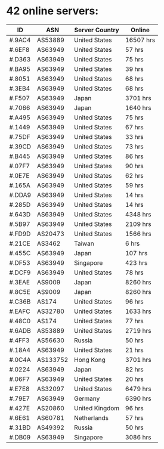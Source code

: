 # 42 online servers:

| ID | ASN | Server Country | Online |
| ------ | ------ | ------ | ------ |
| #.9AC4 | AS53889 | United States | 16507 hrs |
| #.6EF8 | AS63949 | United States | 57 hrs |
| #.D363 | AS63949 | United States | 75 hrs |
| #.BA95 | AS63949 | United States | 39 hrs |
| #.8051 | AS63949 | United States | 68 hrs |
| #.3EB4 | AS63949 | United States | 68 hrs |
| #.F507 | AS63949 | Japan | 3701 hrs |
| #.7066 | AS63949 | Japan | 1640 hrs |
| #.A495 | AS63949 | United States | 75 hrs |
| #.1449 | AS63949 | United States | 67 hrs |
| #.75DF | AS63949 | United States | 33 hrs |
| #.39CD | AS63949 | United States | 73 hrs |
| #.B445 | AS63949 | United States | 86 hrs |
| #.07F7 | AS63949 | United States | 90 hrs |
| #.0E7E | AS63949 | United States | 62 hrs |
| #.165A | AS63949 | United States | 59 hrs |
| #.DDA9 | AS63949 | United States | 14 hrs |
| #.285D | AS63949 | United States | 14 hrs |
| #.643D | AS63949 | United States | 4348 hrs |
| #.5B97 | AS63949 | United States | 2109 hrs |
| #.FD9D | AS20473 | United States | 1566 hrs |
| #.21CE | AS3462 | Taiwan | 6 hrs |
| #.455C | AS63949 | Japan | 107 hrs |
| #.DF53 | AS63949 | Singapore | 423 hrs |
| #.DCF9 | AS63949 | United States | 78 hrs |
| #.3EAE | AS9009 | Japan | 8260 hrs |
| #.8C5E | AS9009 | Japan | 8260 hrs |
| #.C36B | AS174 | United States | 96 hrs |
| #.EAFC | AS32780 | United States | 1633 hrs |
| #.48C0 | AS174 | United States | 77 hrs |
| #.6ADB | AS53889 | United States | 2719 hrs |
| #.4FF3 | AS56630 | Russia | 50 hrs |
| #.18A4 | AS63949 | United States | 21 hrs |
| #.0C4A | AS133752 | Hong Kong | 3701 hrs |
| #.0224 | AS63949 | Japan | 82 hrs |
| #.06F7 | AS63949 | United States | 20 hrs |
| #.E7E8 | AS32097 | United States | 6479 hrs |
| #.79E7 | AS63949 | Germany | 6390 hrs |
| #.427E | AS20860 | United Kingdom | 96 hrs |
| #.6E61 | AS60781 | Netherlands | 57 hrs |
| #.31BD | AS49392 | Russia | 50 hrs |
| #.DB09 | AS63949 | Singapore | 3086 hrs |

